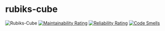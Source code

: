 # rubiks-cube

![Rubiks-Cube](https://github.com/RomainVacheret/Rubiks-Cube/workflows/Rubiks-Cube/badge.svg)
[![Maintainability Rating](https://sonarcloud.io/api/project_badges/measure?project=RomainVacheret_Rubiks-Cube&metric=sqale_rating)](https://sonarcloud.io/dashboard?id=RomainVacheret_Rubiks-Cube)
[![Reliability Rating](https://sonarcloud.io/api/project_badges/measure?project=RomainVacheret_Rubiks-Cube&metric=reliability_rating)](https://sonarcloud.io/dashboard?id=RomainVacheret_Rubiks-Cube)
[![Code Smells](https://sonarcloud.io/api/project_badges/measure?project=RomainVacheret_Rubiks-Cube&metric=code_smells)](https://sonarcloud.io/dashboard?id=RomainVacheret_Rubiks-Cube)